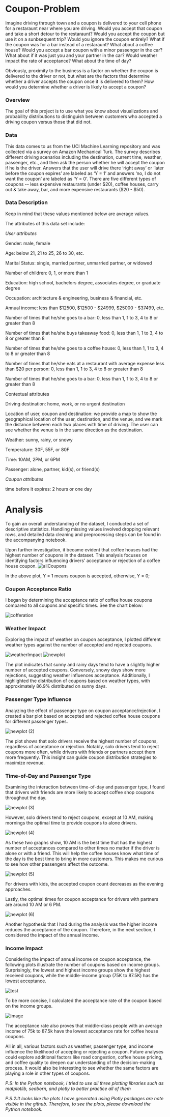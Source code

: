 # Coupon-Problem
Imagine driving through town and a coupon is delivered to your cell phone for a restaraunt near where you are driving. Would you accept that coupon and take a short detour to the restaraunt? Would you accept the coupon but use it on a sunbsequent trip? Would you ignore the coupon entirely? What if the coupon was for a bar instead of a restaraunt? What about a coffee house? Would you accept a bar coupon with a minor passenger in the car? What about if it was just you and your partner in the car? Would weather impact the rate of acceptance? What about the time of day?

Obviously, proximity to the business is a factor on whether the coupon is delivered to the driver or not, but what are the factors that determine whether a driver accepts the coupon once it is delivered to them? How would you determine whether a driver is likely to accept a coupon?

### Overview 

The goal of this project is to use what you know about visualizations and probability distributions to distinguish between customers who accepted a driving coupon versus those that did not.

### Data

This data comes to us from the UCI Machine Learning repository and was collected via a survey on Amazon Mechanical Turk. The survey describes different driving scenarios including the destination, current time, weather, passenger, etc., and then ask the person whether he will accept the coupon if he is the driver. Answers that the user will drive there ‘right away’ or ‘later before the coupon expires’ are labeled as ‘Y = 1’ and answers ‘no, I do not want the coupon’ are labeled as ‘Y = 0’. There are five different types of coupons -- less expensive restaurants (under $20), coffee houses, carry out & take away, bar, and more expensive restaurants ($20 - $50).

### Data Description
Keep in mind that these values mentioned below are average values.

The attributes of this data set include:

_User attributes_

Gender: male, female

Age: below 21, 21 to 25, 26 to 30, etc.

Marital Status: single, married partner, unmarried partner, or widowed

Number of children: 0, 1, or more than 1

Education: high school, bachelors degree, associates degree, or graduate degree

Occupation: architecture & engineering, business & financial, etc.

Annual income: less than $12500, $12500 - $24999, $25000 - $37499, etc.

Number of times that he/she goes to a bar: 0, less than 1, 1 to 3, 4 to 8 or greater than 8

Number of times that he/she buys takeaway food: 0, less than 1, 1 to 3, 4 to 8 or greater than 8

Number of times that he/she goes to a coffee house: 0, less than 1, 1 to 3, 4 to 8 or greater than 8

Number of times that he/she eats at a restaurant with average expense less than $20 per person: 0, less than 1, 1 to 3, 4 to 8 or greater than 8

Number of times that he/she goes to a bar: 0, less than 1, 1 to 3, 4 to 8 or greater than 8

Contextual attributes

Driving destination: home, work, or no urgent destination

Location of user, coupon and destination: we provide a map to show the geographical location of the user, destination, and the venue, and we mark the distance between each two places with time of driving. The user can see whether the venue is in the same direction as the destination.

Weather: sunny, rainy, or snowy

Temperature: 30F, 55F, or 80F

Time: 10AM, 2PM, or 6PM

Passenger: alone, partner, kid(s), or friend(s)

_Coupon attributes_

time before it expires: 2 hours or one day

# Analysis

To gain an overall understanding of the dataset, I conducted a set of descriptive statistics. Handling missing values involved dropping relevant rows, and detailed data cleaning and preprocessing steps can be found in the accompanying notebook.

Upon further investigation, it became evident that coffee houses had the highest number of coupons in the dataset. This analysis focuses on identifying factors influencing drivers' acceptance or rejection of a coffee house coupon.
![allCoupons](https://github.com/Hoomaaan/Coupon-Problem/assets/33916130/82126045-cc38-4d3d-ad70-855839c13744)

In the above plot, Y = 1 means coupon is accepted, otherwise, Y = 0;
### Coupon Acceptance Ratio
I began by determining the acceptance ratio of coffee house coupons compared to all coupons and specific times. See the chart below:

![cofferation](https://github.com/Hoomaaan/Coupon-Problem/assets/33916130/1ac4400e-108e-45bb-ba2a-18a8b5b4bc8d)

### Weather Impact

Exploring the impact of weather on coupon acceptance, I plotted different weather types against the number of accepted and rejected coupons.

![weatherImpact](https://github.com/Hoomaaan/Coupon-Problem/assets/33916130/c26cc1dd-f57c-40d8-a570-809ea980386f)
![newplot](https://github.com/Hoomaaan/Coupon-Problem/assets/33916130/5d150ca4-314c-4eb2-84c8-5ae0db87130e)

The plot indicates that sunny and rainy days tend to have a slightly higher number of accepted coupons. Conversely, snowy days show more rejections, suggesting weather influences acceptance. Additionally, I highlighted the distribution of coupons based on weather types, with approximately 86.9% distributed on sunny days.

### Passenger Type Influence

Analyzing the effect of passenger type on coupon acceptance/rejection, I created a bar plot based on accepted and rejected coffee house coupons for different passenger types.

![newplot (2)](https://github.com/Hoomaaan/Coupon-Problem/assets/33916130/3f595e94-91ec-4e40-a6ec-99db5de598f6)

The plot shows that solo drivers receive the highest number of coupons, regardless of acceptance or rejection. Notably, solo drivers tend to reject coupons more often, while drivers with friends or partners accept them more frequently. This insight can guide coupon distribution strategies to maximize revenue.

### Time-of-Day and Passenger Type
Examining the interaction between time-of-day and passenger type, I found that drivers with friends are more likely to accept coffee shop coupons throughout the day.

![newplot (3)](https://github.com/Hoomaaan/Coupon-Problem/assets/33916130/d3fe8bec-06c7-4cd6-b812-04d774ab85a8)

However, solo drivers tend to reject coupons, except at 10 AM, making mornings the optimal time to provide coupons to alone drivers.

![newplot (4)](https://github.com/Hoomaaan/Coupon-Problem/assets/33916130/08e540bd-ee3a-4a5a-903c-03fa6c1b6040)

As these two graphs show, 10 AM is the best time that has the highest number of acceptances compared to other times no matter if the driver is alone or with a friend. This will help the coffee houses know what time of the day is the best time to bring in more customers. This makes me curious to see how other passengers affect the outcome.

![newplot (5)](https://github.com/Hoomaaan/Coupon-Problem/assets/33916130/7bb41fd0-e165-442e-9a6b-dfbde5c6079f)

For drivers with kids, the accepted coupon count decreases as the evening approaches.

Lastly, the optimal times for coupon acceptance for drivers with partners are around 10 AM or 6 PM.

![newplot (6)](https://github.com/Hoomaaan/Coupon-Problem/assets/33916130/31d81b39-cd94-4fd0-8b48-97693538685a)

Another hypothesis that I had during the analysis was the higher income reduces the acceptance of the coupon. Therefore, in the next section, I considered the impact of the annual income.

### Income Impact

Considering the impact of annual income on coupon acceptance, the following plots illustrate the number of coupons based on income groups. Surprisingly, the lowest and highest income groups show the highest received coupons, while the middle-income group (75K to 87.5K) has the lowest acceptance.

![test](https://github.com/Hoomaaan/Coupon-Problem/assets/33916130/bb3ae144-7e94-4b45-ab6f-d9dffe429a47)

To be more concise, I calculated the acceptance rate of the coupon based on the income groups.

![image](https://github.com/Hoomaaan/Coupon-Problem/assets/33916130/3f241208-2125-4b15-ae3c-19370cedd440)

The acceptance rate also proves that middle-class people with an average income of 75k to 87.5k have the lowest acceptance rate for coffee house coupons.

All in all, various factors such as weather, passenger type, and income influence the likelihood of accepting or rejecting a coupon. Future analyses could explore additional factors like road congestion, coffee house pricing, and coffee quality to deepen our understanding of the decision-making process. It would also be interesting to see whether the same factors are playing a role in other types of coupons.

_P.S: In the Python notebook, I tried to use all three plotting libraries such as matplotlib, seaborn, and plotly to better practice all of them_

_P.S.2:It looks like the plots I have generated using Plotly packages are note visible in the github. Therefore, to see the plots, please download the Python notebook._
